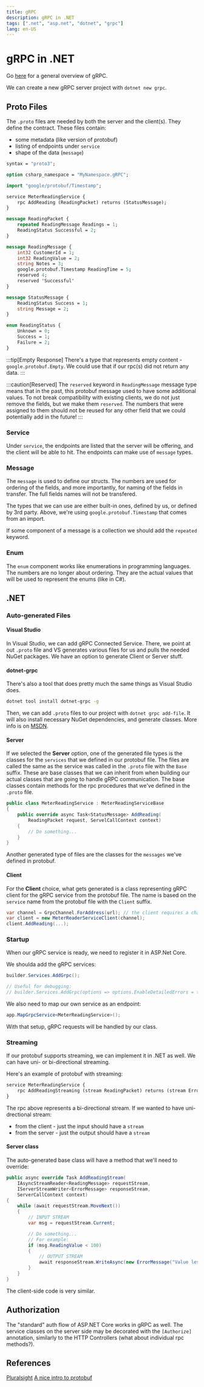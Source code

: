 ```yaml
---
title: gRPC
description: gRPC in .NET
tags: [".net", "asp.net", "dotnet", "grpc"]
lang: en-US
---
```


# gRPC in .NET

Go [here](/technologies/networking/grpc.md) for a general overview of gRPC.

We can create a new gRPC server project with `dotnet new grpc`.

## Proto Files

The `.proto` files are needed by both the server and the client(s). They define
the contract. These files contain:

- some metadata (like version of protobuf)
- listing of endpoints under `service`
- shape of the data (`message`)

```protobuf
syntax = "proto3";

option csharp_namespace = "MyNamespace.gRPC";

import "google/protobuf/Timestamp";

service MeterReadingService {
    rpc AddReading (ReadingPacket) returns (StatusMessage);
}

message ReadingPacket {
    repeated ReadingMessage Readings = 1;
    ReadingStatus Successful = 2;
}

message ReadingMessage {
    int32 CustomerId = 1;
    int32 ReadingValue = 2;
    string Notes = 3;
    google.protobuf.Timestamp ReadingTime = 5;
    reserved 4;
    reserved 'Successful'
}

message StatusMessage {
    ReadingStatus Success = 1;
    string Message = 2;
}

enum ReadingStatus {
    Unknown = 0;
    Success = 1;
    Failure = 2;
}
```

:::tip[Empty Response]
There's a type that represents empty content - `google.protobuf.Empty`. We could
use that if our rpc(s) did not return any data.
:::

:::caution[Reserved]
The `reserved` keyword in `ReadingMessage` message type means that in the past,
this protobuf message used to have some additional values. To not break
compatibility with existing clients, we do not just remove the fields, but we make
them `reserved`. The numbers that were assigned to them should not be reused for
any other field that we could potentially add in the future!
:::

### Service

Under `service`, the endpoints are listed that the server will be offering, and
the client will be able to hit. The endpoints can make use of `message` types.

### Message

The `message` is used to define our structs. The numbers are used for ordering
of the fields, and more importantly, for naming of the fields in transfer. The
full fields names will not be transfered.

The types that we can use are either built-in ones, defined by us, or defined by
3rd party. Above, we're using `google.protobuf.Timestamp` that comes from an
import.

If some component of a message is a collection we should add the `repeated`
keyword.

### Enum

The `enum` component works like enumerations in programming languages. The
numbers are no longer about ordering. They are the actual values that will be
used to represent the enums (like in C#).

## .NET

### Auto-generated Files

#### Visual Studio

In Visual Studio, we can add gRPC Connected Service. There, we point at out
`.proto` file and VS generates various files for us and pulls the needed NuGet
packages. We have an option to generate Client or Server stuff.

#### dotnet-grpc

There's also a tool that does pretty much the same things as Visual Studio does.

```sh
dotnet tool install dotnet-grpc -g
```

Then, we can add `.proto` files to our project with `dotnet grpc add-file`. It
will also install necessary NuGet dependencies, and generate classes. More info
is on [MSDN](https://docs.microsoft.com/en-us/aspnet/core/grpc/dotnet-grpc).

#### Server

If we selected the **Server** option, one of the generated file types is the
classes for the `services` that we defined in our protobuf file. The files are
called the same as the service was called in the `.proto` file with the `Base`
suffix. These are base classes that we can inherit from when building our actual
classes that are going to handle gRPC communication. The base classes contain
methods for the rpc procedures that we've defined in the `.proto` file.

```csharp
public class MeterReadingService : MeterReadingServiceBase
{
    public override async Task<StatusMessage> AddReading(
        ReadingPacket request, ServelCallContext context)
    {
        // Do something...
    }
}
```

Another generated type of files are the classes for the `messages` we've defined
in protobuf.

#### Client

For the **Client** choice, what gets generated is a class representing gRPC
client for the gRPC service from the protobuf file. The name is based on the
`service` name from the protobuf file with the `Client` suffix.

```csharp
var channel = GrpcChannel.ForAddress(url); // the client requires a channel
var client = new MeterReaderServiceClient(channel);
client.AddReading(...);
```

### Startup

When our gRPC service is ready, we need to register it in ASP.Net Core.

We shoulda add the gRPC services:

```csharp
builder.Services.AddGrpc();

// Useful for debugging:
// builder.Services.AddGrpc(options => options.EnableDetailedErrors = true);
```

We also need to map our own service as an endpoint:

```csharp
app.MapGrpcService<MeterReadingService>();
```

With that setup, gRPC requests will be handled by our class.

### Streaming

If our protobuf supports streaming, we can implement it in .NET as well.
We can have uni- or bi-directional streaming.

Here's an example of protobuf with streaming:

```protobuf
service MeterReadingService {
    rpc AddReadingStreaming (stream ReadingPacket) returns (stream ErrorMessage);
}
```

The rpc above represents a bi-directional stream. If we wanted to have
uni-drectional stream:

- from the client - just the input should have a `stream`
- from the server - just the output should have a `stream`

#### Server class

The auto-generated base class will have a method that we'll need to override:

```csharp
public async override Task AddReadingStream(
    IAsyncStreamReader<ReadingMessage> requestStream,
    IServerStreamWriter<ErrorMessage> responseStream,
    ServerCallContext context)
{
    while (await requestStream.MoveNext())
    {
        // INPUT STREAM
        var msg = requestStream.Current;

        // Do something...
        // For example:
        if (msg.ReadingValue < 100)
        {
            // OUTPUT STREAM
            await responseStream.WriteAsync(new ErrorMessage("Value less than 100"));
        }
    }
}
```

The client-side code is very similar.

## Authorization

The "standard" auth flow of ASP.NET Core works in gRPC as well. The service
classes on the server side may be decorated with the `[Authorize]` annotation,
similarly to the HTTP Controllers (what about individual rpc methods?).

## References

[Pluralsight](https://app.pluralsight.com/library/courses/aspdotnet-core-6-using-grpc/)
[A nice intro to
protobuf](https://grapeup.com/blog/protobuf-how-to-serialize-data-effectively-with-protocol-buffers/#)